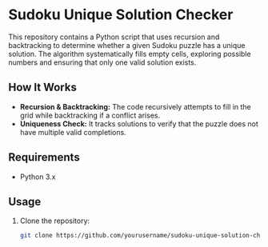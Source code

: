 # Sudoku Unique Solution Checker

This repository contains a Python script that uses recursion and backtracking to determine whether a given Sudoku puzzle has a unique solution. The algorithm systematically fills empty cells, exploring possible numbers and ensuring that only one valid solution exists.

## How It Works

- **Recursion & Backtracking:** The code recursively attempts to fill in the grid while backtracking if a conflict arises.
- **Uniqueness Check:** It tracks solutions to verify that the puzzle does not have multiple valid completions.

## Requirements

- Python 3.x

## Usage

1. Clone the repository:
   ```bash
   git clone https://github.com/yourusername/sudoku-unique-solution-checker.git

